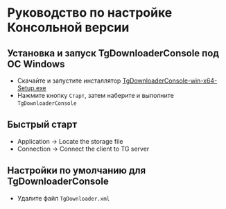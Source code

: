 # Руководство по настройке Консольной версии

## Установка и запуск TgDownloaderConsole под ОС Windows
- Скачайте и запустите инсталлятор [TgDownloaderConsole-win-x64-Setup.exe](https://github.com/DamianMorozov/OpenTgResearcher/releases)
- Нажмите кнопку `Старт`, затем наберите и выполните `TgDownloaderConsole`

## Быстрый старт
- Application -> Locate the storage file
- Connection -> Connect the client to TG server

## Настройки по умолчанию для TgDownloaderConsole
- Удалите файл `TgDownloader.xml`
